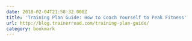 ```yaml
---
date: 2018-02-04T21:58:32.000Z
title: 'Training Plan Guide: How to Coach Yourself to Peak Fitness'
url: http://blog.trainerroad.com/training-plan-guide/
category: bookmark
---
```

